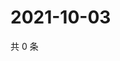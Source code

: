 # 2021-10-03

共 0 条

<!-- BEGIN WEIBO -->
<!-- 最后更新时间 Sun Oct 03 2021 17:10:40 GMT+0800 (China Standard Time) -->

<!-- END WEIBO -->
